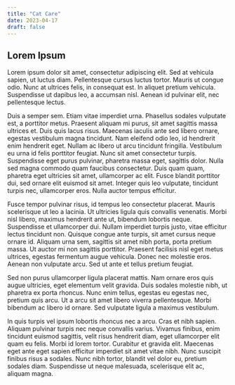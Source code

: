 ```yaml
---
title: "Cat Care"
date: 2023-04-17
draft: false
---
```


## Lorem Ipsum

Lorem ipsum dolor sit amet, consectetur adipiscing elit. Sed at vehicula sapien, ut luctus diam. Pellentesque cursus luctus tortor. Mauris ut congue odio. Nunc at ultrices felis, in consequat est. In aliquet pretium vehicula. Suspendisse ut dapibus leo, a accumsan nisl. Aenean id pulvinar elit, nec pellentesque lectus.

Duis a semper sem. Etiam vitae imperdiet urna. Phasellus sodales vulputate est, a porttitor metus. Praesent aliquam mi purus, sit amet sagittis massa ultrices et. Duis quis lacus risus. Maecenas iaculis ante sed libero ornare, egestas vestibulum magna tincidunt. Nam eleifend odio leo, id hendrerit enim hendrerit eget. Nullam ac libero ut arcu tincidunt fringilla. Vestibulum eu urna id felis porttitor feugiat. Nunc sit amet consectetur turpis. Suspendisse eget purus pulvinar, pharetra massa eget, sagittis dolor. Nulla sed magna commodo quam faucibus consectetur. Duis quam quam, pharetra eget ultricies sit amet, ullamcorper ac elit. Fusce blandit porttitor dui, sed ornare elit euismod sit amet. Integer quis leo vulputate, tincidunt turpis nec, ullamcorper eros. Nulla auctor tempus efficitur.

Fusce tempor pulvinar risus, id tempus leo consectetur placerat. Mauris scelerisque ut leo a lacinia. Ut ultricies ligula quis convallis venenatis. Morbi nisl libero, maximus hendrerit ante ut, bibendum lobortis neque. Suspendisse et ullamcorper dui. Nullam imperdiet turpis justo, vitae efficitur lectus tincidunt non. Quisque congue ante turpis, sit amet cursus neque ornare id. Aliquam urna sem, sagittis sit amet nibh porta, porta pretium massa. Ut auctor mi non sagittis porttitor. Praesent facilisis nisl eget metus ultrices, egestas fermentum augue vehicula. Donec nec molestie eros. Aenean non vulputate arcu. Sed ut ante et tellus pretium feugiat.

Sed non purus ullamcorper ligula placerat mattis. Nam ornare eros quis augue ultricies, eget elementum velit gravida. Duis sodales molestie nibh, ut pharetra ex porta rhoncus. Nunc enim tellus, egestas eu egestas nec, pretium quis arcu. Ut a arcu sit amet libero viverra pellentesque. Morbi bibendum ac libero id ornare. Sed vulputate ligula a maximus vestibulum.

In quis turpis vel ipsum lobortis rhoncus nec a arcu. Cras et nibh sapien. Aliquam pulvinar turpis nec neque convallis varius. Vivamus finibus, enim tincidunt euismod sagittis, velit risus hendrerit diam, eget ullamcorper elit quam eu felis. Morbi id lorem tortor. Curabitur et gravida elit. Maecenas eget ante eget sapien efficitur imperdiet sit amet vitae nibh. Nunc suscipit finibus risus a sodales. Nunc nibh tortor, blandit vel dolor eu, pretium sodales diam. Suspendisse ut neque malesuada, scelerisque elit ac, aliquam magna.
